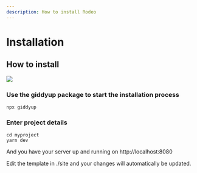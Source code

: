 ```yaml
---
description: How to install Rodeo
---
```


# Installation

## How to install

![](../.gitbook/assets/2021-03-21_07.51.30.gif)

### Use the giddyup package to start the installation process

```text
npx giddyup
```

### Enter project details

```text
cd myproject
yarn dev
```

And you have your server up and running on http://localhost:8080

Edit the template in ./site and your changes will automatically be updated.

